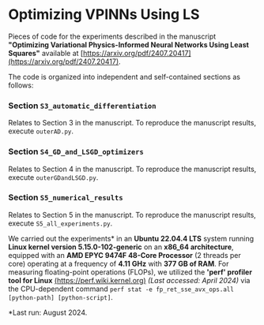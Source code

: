 # Optimizing VPINNs Using LS

Pieces of code for the experiments described in the manuscript **"Optimizing Variational Physics-Informed Neural Networks Using Least Squares"** available at [https://arxiv.org/pdf/2407.20417](https://arxiv.org/pdf/2407.20417).

The code is organized into independent and self-contained sections as follows:

### Section `S3_automatic_differentiation`

Relates to Section 3 in the manuscript. To reproduce the manuscript results, execute `outerAD.py`.

### Section `S4_GD_and_LSGD_optimizers`

Relates to Section 4 in the manuscript. To reproduce the manuscript results, execute `outerGDandLSGD.py`.

### Section `S5_numerical_results`

Relates to Section 5 in the manuscript. To reproduce the manuscript results, execute `S5_all_experiments.py`.

We carried out the experiments* in an **Ubuntu 22.04.4 LTS** system running **Linux kernel version 5.15.0-102-generic** on an **x86_64 architecture**, equipped with an **AMD EPYC 9474F 48-Core Processor** (2 threads per core) operating at a frequency of **4.11 GHz** with **377 GB of RAM**. For measuring floating-point operations (FLOPs), we utilized the **'perf' profiler tool for Linux** [(https://perf.wiki.kernel.org)](https://perf.wiki.kernel.org) *(Last accessed: April 2024)* via the CPU-dependent command `perf stat -e fp_ret_sse_avx_ops.all [python-path] [python-script]`.

*Last run: August 2024.
